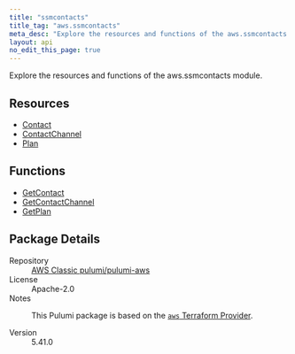 ```yaml
---
title: "ssmcontacts"
title_tag: "aws.ssmcontacts"
meta_desc: "Explore the resources and functions of the aws.ssmcontacts module."
layout: api
no_edit_this_page: true
---
```


<!-- WARNING: this file was generated by Pulumi Docs Generator. -->
<!-- Do not edit by hand unless you're certain you know what you are doing! -->

Explore the resources and functions of the aws.ssmcontacts module.

<h2 id="resources">Resources</h2>
<ul class="api">
    <li><a href="contact/" title="Contact"><span class="api-symbol api-symbol--resource"></span>Contact</a></li>
    <li><a href="contactchannel/" title="ContactChannel"><span class="api-symbol api-symbol--resource"></span>ContactChannel</a></li>
    <li><a href="plan/" title="Plan"><span class="api-symbol api-symbol--resource"></span>Plan</a></li>
</ul>

<h2 id="functions">Functions</h2>
<ul class="api">
    <li><a href="getcontact/" title="GetContact"><span class="api-symbol api-symbol--function"></span>GetContact</a></li>
    <li><a href="getcontactchannel/" title="GetContactChannel"><span class="api-symbol api-symbol--function"></span>GetContactChannel</a></li>
    <li><a href="getplan/" title="GetPlan"><span class="api-symbol api-symbol--function"></span>GetPlan</a></li>
</ul>

<h2 id="package-details">Package Details</h2>
<dl class="package-details">
	<dt>Repository</dt>
	<dd><a href="https://github.com/pulumi/pulumi-aws">AWS Classic pulumi/pulumi-aws</a></dd>
	<dt>License</dt>
	<dd>Apache-2.0</dd>
	<dt>Notes</dt>
	<dd><p>This Pulumi package is based on the <a href="https://github.com/hashicorp/terraform-provider-aws"><code>aws</code> Terraform Provider</a>.</p>
</dd>
	<dt>Version</dt>
	<dd>5.41.0</dd>
</dl>

